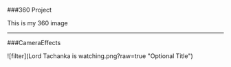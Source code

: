 ###360 Project

This is my 360 image
<script src="//360.vizor.io/scripts/embed.js" data-vizorurl="https://360.vizor.io/embed/v/7vxd" ></script>

***
###CameraEffects

![filter](Lord Tachanka is watching.png?raw=true "Optional Title")
